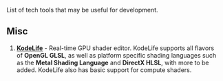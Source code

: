 List of tech tools that may be useful for development.
## Misc
1. **[KodeLife](https://hexler.net/kodelife)** - Real-time GPU shader editor. KodeLife supports all flavors of **OpenGL GLSL**, as well as platform specific shading languages such as the **Metal Shading Language** and **DirectX HLSL**, with more to be added. KodeLife also has basic support for compute shaders. 